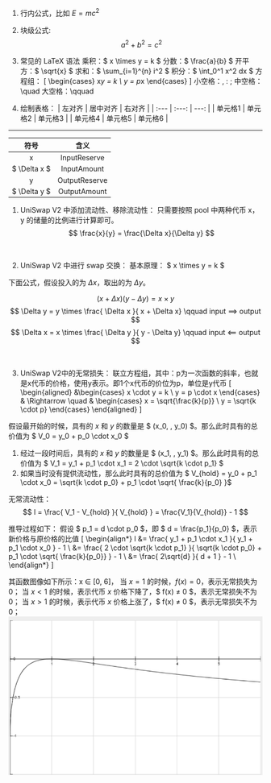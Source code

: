 1. 行内公式，比如 $E = mc^2$

2. 块级公式: 
            $$
            a^2 + b^2 = c^2
            $$

3. 常见的 LaTeX 语法
    乘积：$ x \times y = k $
    分数：$ \frac{a}{b} $
    开平方：$ \sqrt{x} $
    求和：$ \sum_{i=1}^{n} i^2 $
    积分：$ \int_0^1 x^2 dx $
    方程组：
            \[
            \begin{cases}
            x*y = k \\
            y = p*x
            \end{cases}
            \]
    小空格：\,  \:  \;
    中空格：\quad
    大空格：\qquad

4. 绘制表格：
| 左对齐 | 居中对齐 | 右对齐 |
| :--- | :---: | ---: |
| 单元格1 | 单元格2 | 单元格3 |
| 单元格4 | 单元格5 | 单元格6 |


<hr />

| 符号          |   含义            |
| :---:         | :---:             |
| x             | InputReserve      |
| $ \Delta x $  | InputAmount       |
| y             | OutputReserve     |
| $ \Delta y $  | OutputAmount      |

1. UniSwap V2 中添加流动性、移除流动性：
只需要按照 pool 中两种代币 x，y 的储量的比例进行计算即可。
$$
    \frac{x}{y} = \frac{\Delta x}{\Delta y}
$$

<br />

2. UniSwap V2 中进行 swap 交换：
基本原理： $ x \times y = k $

下面公式，假设投入的为 $\Delta x$，取出的为 $\Delta y$。

$$
    (x + \Delta x)(y - \Delta y) = x \times y
$$
$$
    \Delta y = y \times \frac{ \Delta x }{ x + \Delta x} \qquad  input ==> output
$$
$$
    \Delta x = x \times \frac{ \Delta y }{ y - \Delta y} \qquad  input <== output
$$

<br />

3. UniSwap V2中的无常损失：
联立方程组，其中：p为一次函数的斜率，也就是x代币的价格，使用y表示。即1个x代币的价位为p，单位是y代币
\[
\begin{aligned}
&\begin{cases}
x \cdot y = k \\
y = p \cdot x
\end{cases} &
\Rightarrow \quad & 
\begin{cases}
x = \sqrt{\frac{k}{p}} \\
y = \sqrt{k \cdot p}
\end{cases}
\end{aligned}
\]


假设最开始的时候，具有的 $x$ 和 $y$ 的数量是 $ (x_0, \, y_0) $。那么此时具有的总价值为 $ V_0 = y_0 + p_0 \cdot x_0 $
1. 经过一段时间后，具有的 $x$ 和 $y$ 的数量是 $ (x_1, \, y_1) $。那么此时具有的总价值为 $ V_1 = y_1 + p_1 \cdot x_1 = 2 \cdot \sqrt{k \cdot p_1} $
2. 如果当时没有提供流动性，那么此时具有的总价值为 $ V_{hold} = y_0 + p_1 \cdot x_0 = \sqrt{k \cdot p_0} + p_1 \cdot \sqrt{ \frac{k}{p_0} }$


无常流动性：
$$
l = \frac{ V_1 - V_{hold} }{ V_{hold} } = \frac{V_1}{V_{hold}} - 1
$$

推导过程如下：
假设 $ p_1 = d \cdot p_0 $，即 $ d = \frac{p_1}{p_0} $，表示新价格与原价格的比值
\[
\begin{align*}
l &= \frac{ y_1 + p_1 \cdot x_1 }{ y_1 + p_1 \cdot x_0 } - 1 \\
&= \frac{ 2 \cdot \sqrt{k \cdot p_1} }{ \sqrt{k \cdot p_0} + p_1 \cdot \sqrt{ \frac{k}{p_0}} } - 1 \\
&= \frac{ 2\sqrt{d} }{ d + 1 } - 1 \\
\end{align*}
\]

其函数图像如下所示：x ∈ [0, 6]，
当 $x = 1$ 的时候，$f(x) = 0$，表示无常损失为0；
当 $x < 1$ 的时候，表示代币 $x$ 价格下降了，$ f(x) ≠ 0 $，表示无常损失不为0；
当 $x > 1$ 的时候，表示代币 $x$ 价格上涨了，$ f(x) ≠ 0 $，表示无常损失不为0；
![alt text](image.png)